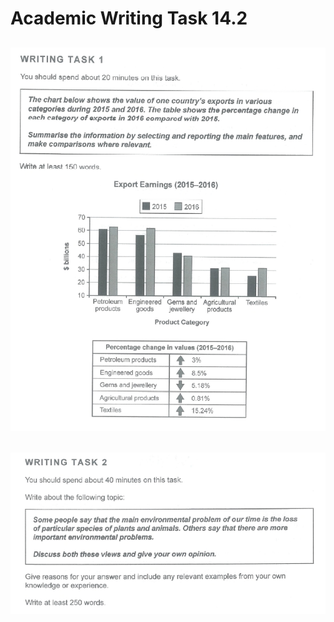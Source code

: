 # Academic Writing Task 14.2

## ![Task 1](Task_1/Images/14.2.1.png)
## ![Task 2](Task_2/Images/14.2.2.png)
